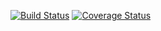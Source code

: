 [![Build Status](https://travis-ci.org/Willianvdv/l4y4r.png)](https://travis-ci.org/Willianvdv/l4y4r)
[![Coverage Status](https://coveralls.io/repos/Willianvdv/layer/badge.png?branch=master)](https://coveralls.io/r/Willianvdv/layer?branch=master)